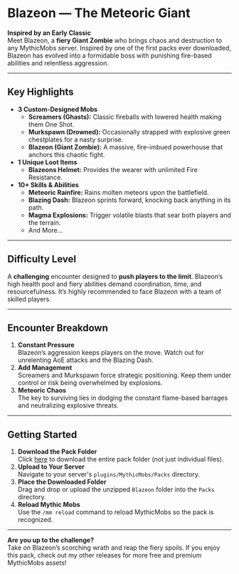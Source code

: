 # Blazeon — The Meteoric Giant

**Inspired by an Early Classic**  
Meet Blazeon, a **fiery Giant Zombie** who brings chaos and destruction to any MythicMobs server. Inspired by one of the first packs ever downloaded, Blazeon has evolved into a formidable boss with punishing fire-based abilities and relentless aggression.

---

## Key Highlights

- **3 Custom-Designed Mobs**  
  - **Screamers (Ghasts):** Classic fireballs with lowered health making them One Shot.  
  - **Murkspawn (Drowned):** Occasionally strapped with explosive green chestplates for a nasty surprise.  
  - **Blazeon (Giant Zombie):** A massive, fire-imbued powerhouse that anchors this chaotic fight.
- **1 Unique Loot Items**  
  - **Blazeons Helmet:** Provides the wearer with unlimited Fire Resistance.
- **10+ Skills & Abilities**  
  - **Meteoric Rainfire:** Rains molten meteors upon the battlefield.  
  - **Blazing Dash:** Blazeon sprints forward, knocking back anything in its path.  
  - **Magma Explosions:** Trigger volatile blasts that sear both players and the terrain.
  - And More...

---

## Difficulty Level

A **challenging** encounter designed to **push players to the limit**. Blazeon’s high health pool and fiery abilities demand coordination, time, and resourcefulness. It’s highly recommended to face Blazeon with a team of skilled players.

---

## Encounter Breakdown

1. **Constant Pressure**  
   Blazeon’s aggression keeps players on the move. Watch out for unrelenting AoE attacks and the Blazing Dash.
2. **Add Management**  
   Screamers and Murkspawn force strategic positioning. Keep them under control or risk being overwhelmed by explosions.
3. **Meteoric Chaos**  
   The key to surviving lies in dodging the constant flame-based barrages and neutralizing explosive threats.

---

## Getting Started

1. **Download the Pack Folder**  
   Click [here](https://downgit.github.io/#/home?url=https://github.com/SkyKiller6363/Skys-Mobs/new/main/Packs/Blazeon) to download the entire pack folder (not just individual files).
2. **Upload to Your Server**  
   Navigate to your server's `plugins/MythicMobs/Packs` directory.
3. **Place the Downloaded Folder**  
   Drag and drop or upload the unzipped `Blazeon` folder into the `Packs` directory.
4. **Reload Mythic Mobs**  
   Use the `/mm reload` command to reload MythicMobs so the pack is recognized.
---

**Are you up to the challenge?**  
Take on Blazeon’s scorching wrath and reap the fiery spoils. If you enjoy this pack, check out my other releases for more free and premium MythicMobs assets! 


